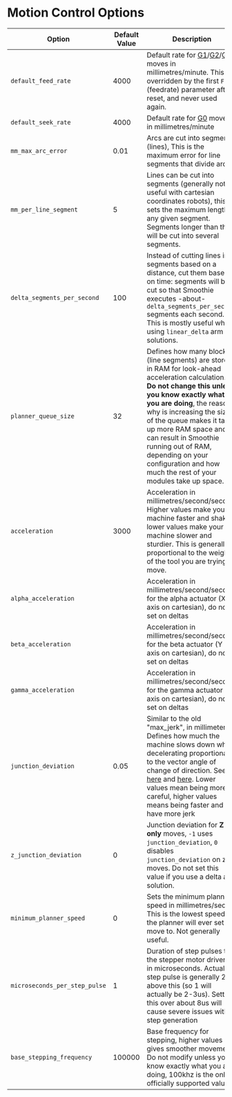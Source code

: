 
# Motion Control Options

| Option | Default Value | Description |
| ------ | ------------- | ----------- |
| `default_feed_rate` | 4000 | Default rate for [G1](g1.md)/[G2](g2.md)/[G3](g3.md) moves in millimetres/minute. This is overridden by the first `F` (feedrate) parameter after reset, and never used again. |
| `default_seek_rate` | 4000 | Default rate for [G0](g0.md) moves in millimetres/minute |
| `mm_max_arc_error` | 0.01 | Arcs are cut into segments (lines), This is the maximum error for line segments that divide arcs |
| `mm_per_line_segment` | 5 | Lines can be cut into segments (generally not useful with cartesian coordinates robots), this sets the maximum length of any given segment. Segments longer than this will be cut into several segments. |
| `delta_segments_per_second` | 100 | Instead of cutting lines into segments based on a distance, cut them based on time: segments will be cut so that Smoothie executes -about- `delta_segments_per_second` segments each second. This is mostly useful when using `linear_delta` arm solutions. |
| `planner_queue_size` | 32 | Defines how many blocks (line segments) are stored in RAM for look-ahead acceleration calculation. **Do not change this unless you know exactly what you are doing**, the reason why is increasing the size of the queue makes it take up more RAM space and can result in Smoothie running out of RAM, depending on your configuration and how much the rest of your modules take up space. |
| `acceleration` | 3000 | Acceleration in millimetres/second/second. Higher values make your machine faster and shakier, lower values make your machine slower and sturdier. This is generally proportional to the weight of the tool you are trying to move. |
| `alpha_acceleration` | | Acceleration in millimetres/second/second for the alpha actuator (X axis on cartesian), do not set on deltas |
| `beta_acceleration` | | Acceleration in millimetres/second/second for the beta actuator (Y axis on cartesian), do not set on deltas |
| `gamma_acceleration` | | Acceleration in millimetres/second/second for the gamma actuator (Z axis on cartesian), do not set on deltas |
| `junction_deviation` | 0.05 | Similar to the old "max_jerk", in millimeters. Defines how much the machine slows down when decelerating proportional to the vector angle of change of direction. See [here](https://github.com/grbl/grbl/blob/master/planner.c) and [here](https://github.com/grbl/grbl/wiki/Configuring-Grbl-v0.8). Lower values mean being more careful, higher values means being faster and have more jerk |
| `z_junction_deviation` | 0 | Junction deviation for **Z only** moves, `-1` uses `junction_deviation`, `0` disables `junction_deviation` on z moves. Do not set this value if you use a delta arm solution. |
| `minimum_planner_speed` | 0 | Sets the minimum planner speed in millimetres/sec. This is the lowest speed the planner will ever set a move to. Not generally useful. |
| `microseconds_per_step_pulse` | 1 | Duration of step pulses to the stepper motor drivers, in microseconds. Actual step pulse is generally 2us above this (so 1 will actually be 2-3us). Setting this over about 8us will cause severe issues with step generation |
| `base_stepping_frequency` | 100000 | Base frequency for stepping, higher values gives smoother movement. Do not modify unless you know exactly what you are doing, 100khz is the only officially supported value. |
